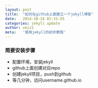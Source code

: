 ```yaml
---
layout: post  
title:  "如何在github上面建立一个jekyll博客"  
date:   2014-10-24 01:31:55  
categories: jekyll update  
author: veizz  
meta:   '使用jekyll的初步教程'  
---
```


### 简要安装步骤
* 配置环境，安装jekyll  
* github上面创建对应repo  
* 创建jekyll项目，push到github  
* 等几分钟，访问username.github.io  


